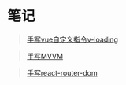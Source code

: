 # 笔记

> <a href="https://github.com/Ljsxx/note/tree/master/v-loading" target="_blank">手写vue自定义指令v-loading</a>

> <a href="https://github.com/Ljsxx/note/tree/master/MVVM" target="_blank">手写MVVM</a>

> <a href="https://github.com/Ljsxx/note/tree/master/react-router-dom" target="_blank">手写react-router-dom</a>
